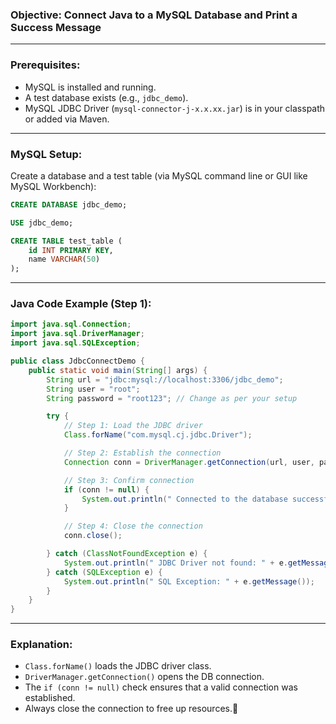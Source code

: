 ###  **Objective:** Connect Java to a MySQL Database and Print a Success Message

---

###  **Prerequisites:**

* MySQL is installed and running.
* A test database exists (e.g., `jdbc_demo`).
* MySQL JDBC Driver (`mysql-connector-j-x.x.xx.jar`) is in your classpath or added via Maven.

---

###  **MySQL Setup:**

Create a database and a test table (via MySQL command line or GUI like MySQL Workbench):

```sql
CREATE DATABASE jdbc_demo;

USE jdbc_demo;

CREATE TABLE test_table (
    id INT PRIMARY KEY,
    name VARCHAR(50)
);
```

---

###  **Java Code Example (Step 1):**

```java
import java.sql.Connection;
import java.sql.DriverManager;
import java.sql.SQLException;

public class JdbcConnectDemo {
    public static void main(String[] args) {
        String url = "jdbc:mysql://localhost:3306/jdbc_demo";
        String user = "root";
        String password = "root123"; // Change as per your setup

        try {
            // Step 1: Load the JDBC driver
            Class.forName("com.mysql.cj.jdbc.Driver");

            // Step 2: Establish the connection
            Connection conn = DriverManager.getConnection(url, user, password);

            // Step 3: Confirm connection
            if (conn != null) {
                System.out.println(" Connected to the database successfully!");
            }

            // Step 4: Close the connection
            conn.close();

        } catch (ClassNotFoundException e) {
            System.out.println(" JDBC Driver not found: " + e.getMessage());
        } catch (SQLException e) {
            System.out.println(" SQL Exception: " + e.getMessage());
        }
    }
}
```

---

###  **Explanation:**

* `Class.forName()` loads the JDBC driver class.
* `DriverManager.getConnection()` opens the DB connection.
* The `if (conn != null)` check ensures that a valid connection was established.
* Always close the connection to free up resources.🌝